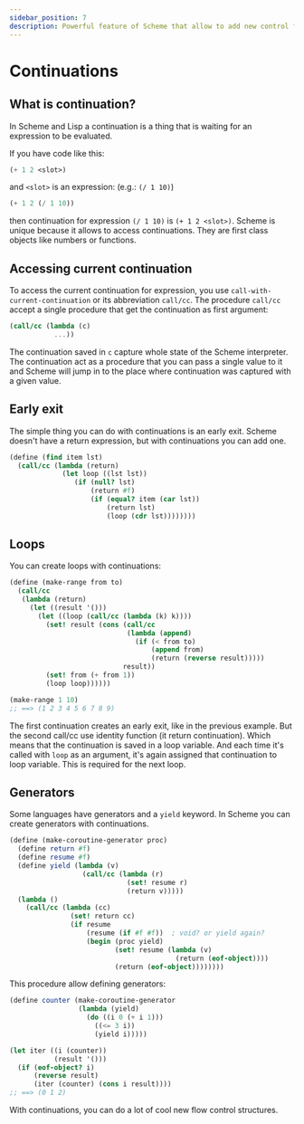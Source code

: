 ```yaml
---
sidebar_position: 7
description: Powerful feature of Scheme that allow to add new control flows
---
```


# Continuations

## What is continuation?

In Scheme and Lisp a continuation is a thing that is waiting for an expression to be evaluated.

If you have code like this:

```scheme
(+ 1 2 <slot>)
```

and `<slot>` is an expression: (e.g.: `(/ 1 10)`)

```scheme
(+ 1 2 (/ 1 10))
```

then continuation for expression `(/ 1 10)` is `(+ 1 2 <slot>)`. Scheme is unique because it allows
to access continuations. They are first class objects like numbers or functions.

## Accessing current continuation

To access the current continuation for expression, you use `call-with-current-continuation` or its
abbreviation `call/cc`. The procedure `call/cc` accept a single procedure that get the continuation as
first argument:

```scheme
(call/cc (lambda (c)
           ...))
```

The continuation saved in `c` capture whole state of the Scheme interpreter. The continuation act as a
procedure that you can pass a single value to it and Scheme will jump in to the place where
continuation was captured with a given value.

## Early exit

The simple thing you can do with continuations is an early exit. Scheme doesn't have a return
expression, but with continuations you can add one.

```scheme
(define (find item lst)
  (call/cc (lambda (return)
             (let loop ((lst lst))
                (if (null? lst)
                    (return #f)
                    (if (equal? item (car lst))
                        (return lst)
                        (loop (cdr lst))))))))
```

## Loops

You can create loops with continuations:

```scheme
(define (make-range from to)
  (call/cc
   (lambda (return)
     (let ((result '()))
       (let ((loop (call/cc (lambda (k) k))))
         (set! result (cons (call/cc
                             (lambda (append)
                               (if (< from to)
                                   (append from)
                                   (return (reverse result)))))
                            result))
         (set! from (+ from 1))
         (loop loop))))))

(make-range 1 10)
;; ==> (1 2 3 4 5 6 7 8 9)
```

The first continuation creates an early exit, like in the previous example. But the second call/cc use
identity function (it return continuation). Which means that the continuation is saved in a loop
variable. And each time it's called with `loop` as an argument, it's again assigned that
continuation to loop variable. This is required for the next loop.

## Generators

Some languages have generators and a `yield` keyword. In Scheme you can create generators with
continuations.

```scheme
(define (make-coroutine-generator proc)
  (define return #f)
  (define resume #f)
  (define yield (lambda (v)
                  (call/cc (lambda (r)
                             (set! resume r)
                             (return v)))))
  (lambda ()
    (call/cc (lambda (cc)
               (set! return cc)
               (if resume
                   (resume (if #f #f))  ; void? or yield again?
                   (begin (proc yield)
                          (set! resume (lambda (v)
                                         (return (eof-object))))
                          (return (eof-object))))))))
```

This procedure allow defining generators:

```scheme
(define counter (make-coroutine-generator
                 (lambda (yield)
                   (do ((i 0 (+ i 1)))
                     ((<= 3 i))
                     (yield i)))))

(let iter ((i (counter))
           (result '()))
  (if (eof-object? i)
      (reverse result)
      (iter (counter) (cons i result))))
;; ==> (0 1 2)
```

With continuations, you can do a lot of cool new flow control structures.
